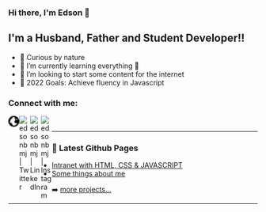 ### Hi there, I'm Edson 👋

## I'm a Husband, Father and Student Developer!!

- 🔭 Curious by nature
- 🌱 I’m currently learning everything 🤣
- 👯 I’m looking to start some content for the internet
- 🥅 2022 Goals: Achieve fluency in Javascript

### Connect with me:

[<img align="left" alt="edsonbmj" width="22px" src="https://raw.githubusercontent.com/iconic/open-iconic/master/svg/globe.svg" />][website]
[<img align="left" alt="edsonbmj | Twitter" width="22px" src="https://cdn.jsdelivr.net/npm/simple-icons@v3/icons/twitter.svg" />][twitter]
[<img align="left" alt="edsonbmj | LinkedIn" width="22px" src="https://cdn.jsdelivr.net/npm/simple-icons@v3/icons/linkedin.svg" />][linkedin]
[<img align="left" alt="edsonbmj | Instagram" width="22px" src="https://cdn.jsdelivr.net/npm/simple-icons@v3/icons/instagram.svg" />][instagram]

<br />

---

### 📕 Latest Github Pages


- [Intranet with HTML, CSS & JAVASCRIPT](edsonbmj.github.io/ativaintranet)
- [Some things about me](edsonbmj.github.io/cv)

➡️ [more projects...](edsonbmj.github.io/projects)

---

[website]: edsonbmj.github.io/cv
[twitter]: https://twitter.com/thedeli1224
[instagram]: https://instagram.com/thedelli1224
[linkedin]: https://www.linkedin.com/in/edson-barroso-76702a1ba

